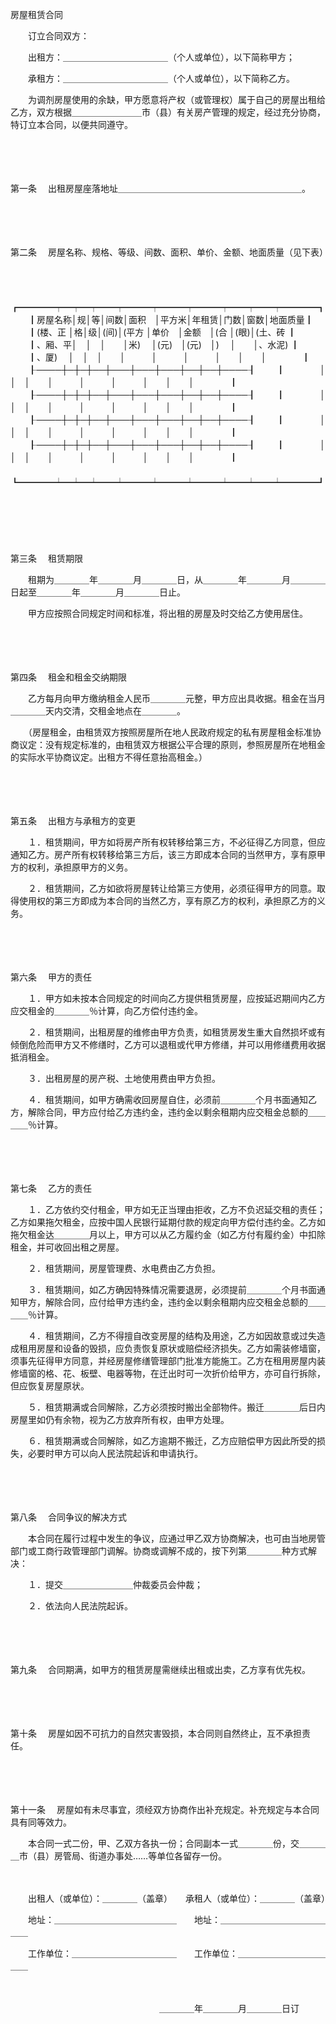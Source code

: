 



房屋租赁合同



 

　　订立合同双方：

　　出租方：＿＿＿＿＿＿＿＿＿＿＿＿（个人或单位），以下简称甲方；

　　承租方：＿＿＿＿＿＿＿＿＿＿＿＿（个人或单位），以下简称乙方。

　　为调剂房屋使用的余缺，甲方愿意将产权（或管理权）属于自己的房屋出租给乙方，双方根据＿＿＿＿＿＿＿＿市（县）有关房产管理的规定，经过充分协商，特订立本合同，以便共同遵守。

　　

　　

第一条
　出租房屋座落地址＿＿＿＿＿＿＿＿＿＿＿＿＿＿＿＿＿＿＿＿＿。

　　

　　

第二条
　房屋名称、规格、等级、间数、面积、单价、金额、地面质量（见下表）

　　


　　┏━━━━┯━┯━┯━━┯━━━┯━━━┯━━━┯━━┯━━┯━━━━┓
　　┃房屋名称│规│等│间数│面积　│平方米│年租赁│门数│窗数│地面质量┃
　　┃(楼、正 │格│级│(间)│(平方 │单价　│金额　│(合 │(眼)│(土、砖 ┃
　　┃、厢、平│　│　│　　│米)　 │(元)　│(元)　│)　 │　　│、水泥) ┃
　　┃、厦)　 │　│　│　　│　　　│　　　│　　　│　　│　　│　　　　┃
　　┠────┼─┼─┼──┼───┼───┼───┼──┼──┼────┨
　　┃　　　　│　│　│　　│　　　│　　　│　　　│　　│　　│　　　　┃
　　┠────┼─┼─┼──┼───┼───┼───┼──┼──┼────┨
　　┃　　　　│　│　│　　│　　　│　　　│　　　│　　│　　│　　　　┃
　　┠────┼─┼─┼──┼───┼───┼───┼──┼──┼────┨
　　┃　　　　│　│　│　　│　　　│　　　│　　　│　　│　　│　　　　┃
　　┠────┼─┼─┼──┼───┼───┼───┼──┼──┼────┨
　　┃　　　　│　│　│　　│　　　│　　　│　　　│　　│　　│　　　　┃
　　┗━━━━┷━┷━┷━━┷━━━┷━━━┷━━━┷━━┷━━┷━━━━┛
　　


　　

　　

第三条
　租赁期限

　　租期为＿＿＿＿年＿＿＿＿月＿＿＿＿日，从＿＿＿＿年＿＿＿＿月＿＿＿＿日起至＿＿＿＿年＿＿＿＿月＿＿＿＿日止。

　　甲方应按照合同规定时间和标准，将出租的房屋及时交给乙方使用居住。

　　

　　

第四条
　租金和租金交纳期限

　　乙方每月向甲方缴纳租金人民币＿＿＿＿元整，甲方应出具收据。租金在当月＿＿＿＿天内交清，交租金地点在＿＿＿＿。

　　（房屋租金，由租赁双方按照房屋所在地人民政府规定的私有房屋租金标准协商议定：没有规定标准的，由租赁双方根据公平合理的原则，参照房屋所在地租金的实际水平协商议定。出租方不得任意抬高租金。）

　　

　　

第五条
　出租方与承租方的变更

　　１．租赁期间，甲方如将房产所有权转移给第三方，不必征得乙方同意，但应通知乙方。房产所有权转移给第三方后，该三方即成本合同的当然甲方，享有原甲方的权利，承担原甲方的义务。

　　２．租赁期间，乙方如欲将房屋转让给第三方使用，必须征得甲方的同意。取得使用权的第三方即成为本合同的当然乙方，享有原乙方的权利，承担原乙方的义务。

　　

　　

第六条
　甲方的责任

　　１．甲方如未按本合同规定的时间向乙方提供租赁房屋，应按延迟期间内乙方应交租金的＿＿＿＿％计算，向乙方偿付违约金。

　　２．租赁期间，出租房屋的维修由甲方负责，如租赁房发生重大自然损坏或有倾倒危险而甲方又不修缮时，乙方可以退租或代甲方修缮，并可以用修缮费用收据抵消租金。

　　３．出租房屋的房产税、土地使用费由甲方负担。

　　４．租赁期间，如甲方确需收回房屋自住，必须前＿＿＿＿个月书面通知乙方，解除合同，甲方应付给乙方违约金，违约金以剩余租期内应交租金总额的＿＿＿＿％计算。

　　

　　

第七条
　乙方的责任

　　１．乙方依约交付租金，甲方如无正当理由拒收，乙方不负迟延交租的责任；乙方如果拖欠租金，应按中国人民银行延期付款的规定向甲方偿付违约金。乙方如拖欠租金达＿＿＿＿月以上，甲方可以从乙方履约金（如乙方付有履约金）中扣除租金，并可收回出租之房屋。

　　２．租赁期间，房屋管理费、水电费由乙方负担。

　　３．租赁期间，如乙方确因特殊情况需要退房，必须提前＿＿＿＿个月书面通知甲方，解除合同，应付给甲方违约金，违约金以剩余租期内应交租金总额的＿＿＿＿％计算。

　　４．租赁期间，乙方不得擅自改变房屋的结构及用途，乙方如因故意或过失造成租用房屋和设备的毁损，应负责恢复原状或赔偿经济损失。乙方如需装修墙窗，须事先征得甲方同意，并经房屋修缮管理部门批准方能施工。乙方在租用房屋内装修墙窗的格、花、板壁、电器等物，在迁出时可一次折价给甲方，亦可自行拆除，但应恢复房屋原状。

　　５．租赁期满或合同解除，乙方必须按时搬出全部物件。搬迁＿＿＿＿后日内房屋里如仍有余物，视为乙方放弃所有权，由甲方处理。

　　６．租赁期满或合同解除，如乙方逾期不搬迁，乙方应赔偿甲方因此所受的损失，必要时甲方可以向人民法院起诉和申请执行。

　　

　　

第八条
　合同争议的解决方式

　　本合同在履行过程中发生的争议，应通过甲乙双方协商解决，也可由当地房管部门或工商行政管理部门调解。协商或调解不成的，按下列第＿＿＿＿种方式解决：

　　１．提交＿＿＿＿＿＿＿＿仲裁委员会仲裁；

　　２．依法向人民法院起诉。

　　

　　

第九条
　合同期满，如甲方的租赁房屋需继续出租或出卖，乙方享有优先权。

　　

　　

第十条
　房屋如因不可抗力的自然灾害毁损，本合同则自然终止，互不承担责任。

　　

　　

第十一条
　房屋如有未尽事宜，须经双方协商作出补充规定。补充规定与本合同具有同等效力。

　　本合同一式二份，甲、乙双方各执一份；合同副本一式＿＿＿＿份，交＿＿＿＿市（县）房管局、街道办事处……等单位各留存一份。

　　

　　出租人（或单位）：＿＿＿＿（盖章）　　承租人（或单位）：＿＿＿＿（盖章）

　　地址：＿＿＿＿＿＿＿＿＿＿＿＿＿＿　　地址：＿＿＿＿＿＿＿＿＿＿＿＿＿＿

　　工作单位：＿＿＿＿＿＿＿＿＿＿＿＿　　工作单位：＿＿＿＿＿＿＿＿＿＿＿＿

　　　　　　　　　

　　　　　　　　　　　　　　　　　＿＿＿＿年＿＿＿＿月＿＿＿＿日订

　　